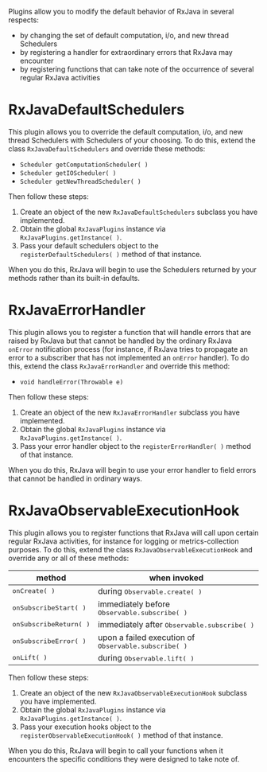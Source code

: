 Plugins allow you to modify the default behavior of RxJava in several respects:

* by changing the set of default computation, i/o, and new thread Schedulers
* by registering a handler for extraordinary errors that RxJava may encounter
* by registering functions that can take note of the occurrence of several regular RxJava activities

# RxJavaDefaultSchedulers

This plugin allows you to override the default computation, i/o, and new thread Schedulers with Schedulers of your choosing.  To do this, extend the class `RxJavaDefaultSchedulers` and override these methods:

* `Scheduler getComputationScheduler( )`
* `Scheduler getIOScheduler( )`
* `Scheduler getNewThreadScheduler( )`

Then follow these steps:

1. Create an object of the new `RxJavaDefaultSchedulers` subclass you have implemented.
1. Obtain the global `RxJavaPlugins` instance via `RxJavaPlugins.getInstance( )`.
1. Pass your default schedulers object to the `registerDefaultSchedulers( )` method of that instance.

When you do this, RxJava will begin to use the Schedulers returned by your methods rather than its built-in defaults.

# RxJavaErrorHandler

This plugin allows you to register a function that will handle errors that are raised by RxJava but that cannot be handled by the ordinary RxJava `onError` notification process (for instance, if RxJava tries to propagate an error to a subscriber that has not implemented an `onError` handler). To do this, extend the class `RxJavaErrorHandler` and override this method:

* `void handleError(Throwable e)`

Then follow these steps:

1. Create an object of the new `RxJavaErrorHandler` subclass you have implemented.
1. Obtain the global `RxJavaPlugins` instance via `RxJavaPlugins.getInstance( )`.
1. Pass your error handler object to the `registerErrorHandler( )` method of that instance.

When you do this, RxJava will begin to use your error handler to field errors that cannot be handled in ordinary ways.

# RxJavaObservableExecutionHook

This plugin allows you to register functions that RxJava will call upon certain regular RxJava activities, for instance for logging or metrics-collection purposes. To do this, extend the class `RxJavaObservableExecutionHook` and override any or all of these methods:

<table><thead>
 <tr><th>method</th><th>when invoked</th></tr>
 </thead><tbody>
  <tr><td><tt>onCreate( )</tt></td><td>during <tt>Observable.create( )</tt></td></tr>
  <tr><td><tt>onSubscribeStart( )</tt></td><td>immediately before <tt>Observable.subscribe( )</tt></td></tr>
  <tr><td><tt>onSubscribeReturn( )</tt></td><td>immediately after <tt>Observable.subscribe( )</tt></td></tr>
  <tr><td><tt>onSubscribeError( )</tt></td><td>upon a failed execution of <tt>Observable.subscribe( )</tt></td></tr>
  <tr><td><tt>onLift( )</tt></td><td>during <tt>Observable.lift( )</tt></td></tr>
 </tbody>
</table>

Then follow these steps:

1. Create an object of the new `RxJavaObservableExecutionHook` subclass you have implemented.
1. Obtain the global `RxJavaPlugins` instance via `RxJavaPlugins.getInstance( )`.
1. Pass your execution hooks object to the `registerObservableExecutionHook( )` method of that instance.

When you do this, RxJava will begin to call your functions when it encounters the specific conditions they were designed to take note of.